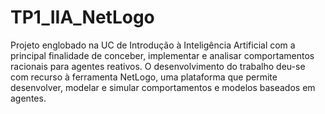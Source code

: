 # TP1_IIA_NetLogo
Projeto englobado na UC de Introdução à Inteligência Artificial com a principal finalidade de conceber, implementar e analisar comportamentos racionais para agentes reativos. O desenvolvimento do trabalho deu-se com recurso à ferramenta NetLogo, uma plataforma que permite desenvolver, modelar e simular comportamentos e modelos baseados em agentes. 
